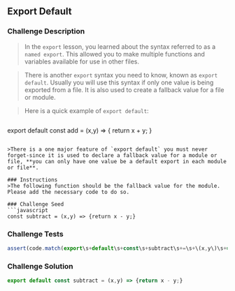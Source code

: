 ## Export Default

### Challenge Description
>In the `export` lesson, you learned about the syntax referred to as a `named export`. This allowed you to make multiple functions and variables available for use in other files.

>There is another `export` syntax you need to know, known as `export default`. Usually you will use this syntax if only one value is being exported from a file. It is also used to create a fallback value for a file or module.

>Here is a quick example of `export default`:

>```javascript
export default const add = (x,y) => {
  return x + y;
}
```

>There is a one major feature of `export default` you must never forget-since it is used to declare a fallback value for a module or file, **you can only have one value be a default export in each module or file**. 

### Instructions
>The following function should be the fallback value for the module. Please add the necessary code to do so.

### Challenge Seed
```javascript
const subtract = (x,y) => {return x - y;}
```

### Challenge Tests
```javascript
assert(code.match(export\s+default\s+const\s+subtract\s+=\s+\(x,y\)\s+=>\s+{return\s+x\s-\s+y;}))
```

### Challenge Solution
```javascript
export default const subtract = (x,y) => {return x - y;}
```